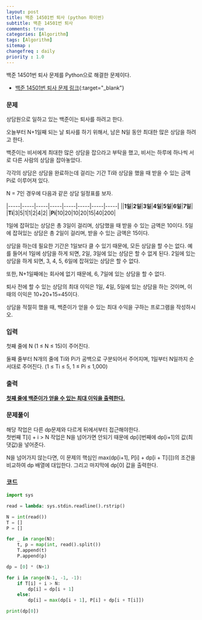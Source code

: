 ```yaml
---
layout: post
title: 백준 14501번 퇴사 (python 파이썬)
subtitle: 백준 14501번 퇴사
comments: true
categories: [Algorithm]
tags: [Algorithm]
sitemap :
changefreq : daily
priority : 1.0
---
```

백준 14501번 퇴사 문제를 Python으로 해결한 문제이다.  

* [백준 14501번 퇴사 문제 링크](https://www.acmicpc.net/problem/14501){:target="_blank"}


### 문제 
상담원으로 일하고 있는 백준이는 퇴사를 하려고 한다.

오늘부터 N+1일째 되는 날 퇴사를 하기 위해서, 남은 N일 동안 최대한 많은 상담을 하려고 한다.

백준이는 비서에게 최대한 많은 상담을 잡으라고 부탁을 했고, 비서는 하루에 하나씩 서로 다른 사람의 상담을 잡아놓았다.

각각의 상담은 상담을 완료하는데 걸리는 기간 Ti와 상담을 했을 때 받을 수 있는 금액 Pi로 이루어져 있다.

N = 7인 경우에 다음과 같은 상담 일정표를 보자.

|-----|-----|-----|-----|-----|-----|-----|-----|
||**1일**|**2일**|**3일**|**4일**|**5일**|**6일**|**7일**|
|**Ti**|3|5|1|1|2|4|2|
|**Pi**|10|20|10|20|15|40|200|

1일에 잡혀있는 상담은 총 3일이 걸리며, 상담했을 때 받을 수 있는 금액은 10이다. 5일에 잡혀있는 상담은 총 2일이 걸리며, 받을 수 있는 금액은 15이다.

상담을 하는데 필요한 기간은 1일보다 클 수 있기 때문에, 모든 상담을 할 수는 없다. 예를 들어서 1일에 상담을 하게 되면, 2일, 3일에 있는 상담은 할 수 없게 된다. 2일에 있는 상담을 하게 되면, 3, 4, 5, 6일에 잡혀있는 상담은 할 수 없다.

또한, N+1일째에는 회사에 없기 때문에, 6, 7일에 있는 상담을 할 수 없다.

퇴사 전에 할 수 있는 상담의 최대 이익은 1일, 4일, 5일에 있는 상담을 하는 것이며, 이때의 이익은 10+20+15=45이다.

상담을 적절히 했을 때, 백준이가 얻을 수 있는 최대 수익을 구하는 프로그램을 작성하시오.


### 입력
첫째 줄에 N (1 ≤ N ≤ 15)이 주어진다.

둘째 줄부터 N개의 줄에 Ti와 Pi가 공백으로 구분되어서 주어지며, 1일부터 N일까지 순서대로 주어진다. (1 ≤ Ti ≤ 5, 1 ≤ Pi ≤ 1,000)


### 출력
**<u>첫째 줄에 백준이가 얻을 수 있는 최대 이익을 출력한다.</u>**


### 문제풀이
해당 작업은 다른 dp문제와 다르게 뒤에서부터 접근해야한다.  
첫번째 T[i] + i > N 작업은 N을 넘어가면 안되기 때문에 dp[i]번째에 dp[i+1]의 값(최댓값)을 넣어준다.

N을 넘어가지 않는다면, 이 문제의 핵심인 max(dp[i+1], P[i] + dp[i + T[i]])의 조건을 비교하여 dp 배열에 대입한다.
그리고 마지막에 dp[0] 값을 출력한다. 

### 코드
```python
import sys

read = lambda: sys.stdin.readline().rstrip()

N = int(read())
T = []
P = []

for _ in range(N):
    t, p = map(int, read().split())
    T.append(t)
    P.append(p)

dp = [0] * (N+1)

for i in range(N-1, -1, -1):
    if T[i] + i > N:
        dp[i] = dp[i + 1]
    else:
        dp[i] = max(dp[i + 1], P[i] + dp[i + T[i]])

print(dp[0])
```